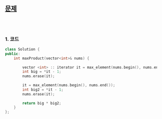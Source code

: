 [문제](https://leetcode.com/problems/maximum-product-of-two-elements-in-an-array/)
--------------

<br>
<br>

### 1. 코드
```cpp
class Solution {
public:
    int maxProduct(vector<int>& nums) {
        
        vector <int> :: iterator it = max_element(nums.begin(), nums.end());
        int big = *it - 1;
        nums.erase(it);
        
        it = max_element(nums.begin(), nums.end());
        int big2 = *it - 1;
        nums.erase(it);
        
        return big * big2;
    }
};
```
